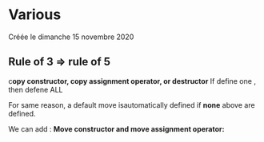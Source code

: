 
#  Various 
Créée le dimanche 15 novembre 2020


##  Rule of 3 => rule of 5 


c**opy constructor, copy assignment operator, or destructor**
If define one , then defene ALL

For same reason, a default move isautomatically  defined if **none** above are defined.

We can add :
**Move constructor and move assignment operator:**



